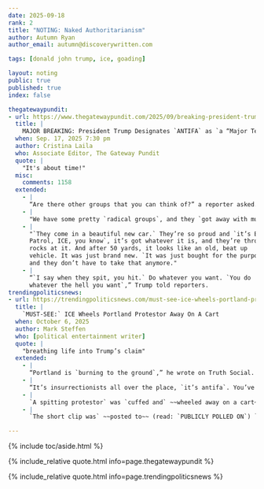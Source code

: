 ```yaml
---
date: 2025-09-18
rank: 2
title: "NOTING: Naked Authoritarianism"
author: Autumn Ryan
author_email: autumn@discoverywritten.com

tags: [donald john trump, ice, goading]

layout: noting
public: true
published: true
index: false

thegatewaypundit:
- url: https://www.thegatewaypundit.com/2025/09/breaking-president-trump-designates-antifa-as-major-terrorist/
  title: |
    MAJOR BREAKING: President Trump Designates `ANTIFA` as `a “Major Terrorist Organization”`
  when: Sep. 17, 2025 7:30 pm
  author: Cristina Laila
  who: Associate Editor, The Gateway Pundit
  quote: |
    "It's about time!"
  misc:
    comments: 1158
  extended:
    - |
      “Are there other groups that you can think of?” a reporter asked.
    - |
      "We have some pretty `radical groups`, and they `got away with murder`."
    - |
      "`They come in a beautiful new car.` They’re so proud and `it’s Border
      Patrol, ICE, you know`, it’s got whatever it is, and they’re throwing
      rocks at it. And after 50 yards, it looks like an old, beat up
      vehicle. It was just brand new. `It was just bought for the purposes`,
      and they don’t have to take that anymore."
    - |
      “`I say when they spit, you hit.` Do whatever you want. `You do
      whatever the hell you want`,” Trump told reporters.
trendingpoliticsnews:
- url: https://trendingpoliticsnews.com/must-see-ice-wheels-portland-protester-away-on-a-cart-mstef/
  title: |
    `MUST-SEE:` ICE Wheels Portland Protestor Away On A Cart
  when: October 6, 2025
  author: Mark Steffen
  who: [political entertainment writer]
  quote: |
    "breathing life into Trump’s claim"
  extended:
    - |
      “Portland is `burning to the ground`,” he wrote on Truth Social.
    - |
      “It’s insurrectionists all over the place, `it’s antifa`. You’ve seen it.”
    - |
      `A spitting protestor` was `cuffed and` ~~wheeled away on a cart~~ (read: `TAKEN TO ANOTHER LOCATION`)
    - |
      `The short clip was` ~~posted to~~ (read: `PUBLICLY POLLED ON`) `ICE’s account` on X

---
```


{% include toc/aside.html %}

{% include_relative quote.html info=page.thegatewaypundit %}

{% include_relative quote.html info=page.trendingpoliticsnews %}

